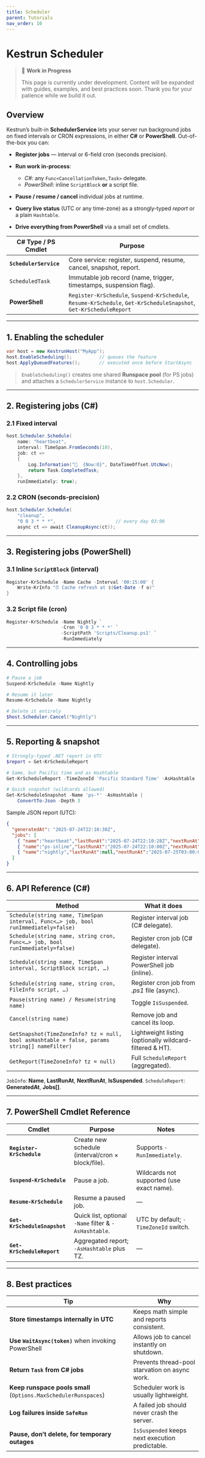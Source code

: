 ```yaml
---
title: Scheduler
parent: Tutorials
nav_order: 10
---
```


# Kestrun Scheduler

> 🚧 **Work in Progress**
>
> This page is currently under development. Content will be expanded with guides, examples, and best practices soon.
> Thank you for your patience while we build it out.

## Overview

Kestrun’s built-in **SchedulerService** lets your server run background jobs on fixed intervals or CRON expressions, in either **C#** or **PowerShell**.
Out-of-the-box you can:

- **Register jobs** — interval or 6-field cron (seconds precision).
- **Run work in-process**:

  - *C#*: any `Func<CancellationToken,Task>` delegate.
  - *PowerShell*: inline `ScriptBlock` **or** a script file.
- **Pause / resume / cancel** individual jobs at runtime.
- **Query live status** (UTC or any time-zone) as a strongly-typed *report* or a plain `Hashtable`.
- **Drive everything from PowerShell** via a small set of cmdlets.

| C# Type / PS Cmdlet    | Purpose                                                                                                            |
| ---------------------- | ------------------------------------------------------------------------------------------------------------------ |
| **`SchedulerService`** | Core service: register, suspend, resume, cancel, snapshot, report.                                                 |
| `ScheduledTask`        | Immutable job record (name, trigger, timestamps, suspension flag).                                                 |
| **PowerShell**         | `Register-KrSchedule`, `Suspend-KrSchedule`, `Resume-KrSchedule`, `Get-KrScheduleSnapshot`, `Get-KrScheduleReport` |

---

## 1. Enabling the scheduler

```csharp
var host = new KestrunHost("MyApp");
host.EnableScheduling();          // queues the feature
host.ApplyQueuedFeatures();       // executed once before StartAsync
```

> `EnableScheduling()` creates one shared **Runspace pool** (for PS jobs)
> and attaches a `SchedulerService` instance to `host.Scheduler`.

---

## 2. Registering jobs (C#)

### 2.1  Fixed interval

```csharp
host.Scheduler.Schedule(
    name: "heartbeat",
    interval: TimeSpan.FromSeconds(10),
    job: ct =>
    {
        Log.Information("💓  {Now:O}", DateTimeOffset.UtcNow);
        return Task.CompletedTask;
    },
    runImmediately: true);
```

### 2.2  CRON (seconds-precision)

```csharp
host.Scheduler.Schedule(
    "cleanup",
    "0 0 3 * * *",                      // every day 03:00
    async ct => await CleanupAsync(ct));
```

---

## 3. Registering jobs (PowerShell)

### 3.1  Inline `ScriptBlock` (interval)

```powershell
Register-KrSchedule -Name Cache -Interval '00:15:00' {
    Write-KrInfo "⏰ Cache refresh at $(Get-Date -f o)"
}
```

### 3.2  Script file (cron)

```powershell
Register-KrSchedule -Name Nightly `
                    -Cron '0 0 3 * * *' `
                    -ScriptPath 'Scripts/Cleanup.ps1' `
                    -RunImmediately
```

---

## 4. Controlling jobs

```powershell
# Pause a job
Suspend-KrSchedule -Name Nightly

# Resume it later
Resume-KrSchedule -Name Nightly

# Delete it entirely
$host.Scheduler.Cancel("Nightly")
```

---

## 5. Reporting & snapshot

```powershell
# Strongly-typed .NET report in UTC
$report = Get-KrScheduleReport

# Same, but Pacific time and as Hashtable
Get-KrScheduleReport -TimeZoneId 'Pacific Standard Time' -AsHashtable

# Quick snapshot (wildcards allowed)
Get-KrScheduleSnapshot -Name 'ps-*' -AsHashtable |
    ConvertTo-Json -Depth 3
```

Sample JSON report (UTC):

```json
{
  "generatedAt": "2025-07-24T22:10:30Z",
  "jobs": [
    { "name":"heartbeat","lastRunAt":"2025-07-24T22:10:28Z","nextRunAt":"2025-07-24T22:10:38Z","isSuspended":false },
    { "name":"ps-inline","lastRunAt":"2025-07-24T22:10:00Z","nextRunAt":"2025-07-24T22:11:00Z","isSuspended":false },
    { "name":"nightly","lastRunAt":null,"nextRunAt":"2025-07-25T03:00:00Z","isSuspended":true }
  ]
}
```

---

## 6. API Reference (C#)

| Method                                                                                       | What it does                                             |
| -------------------------------------------------------------------------------------------- | -------------------------------------------------------- |
| `Schedule(string name, TimeSpan interval, Func<…> job, bool runImmediately=false)`           | Register interval job (C# delegate).                     |
| `Schedule(string name, string cron, Func<…> job, bool runImmediately=false)`                 | Register cron job (C# delegate).                         |
| `Schedule(string name, TimeSpan interval, ScriptBlock script, …)`                            | Register interval PowerShell job (inline).               |
| `Schedule(string name, string cron, FileInfo script, …)`                                     | Register cron job from *.ps1* file (async).              |
| `Pause(string name) / Resume(string name)`                                                   | Toggle `IsSuspended`.                                    |
| `Cancel(string name)`                                                                        | Remove job and cancel its loop.                          |
| `GetSnapshot(TimeZoneInfo? tz = null, bool asHashtable = false, params string[] nameFilter)` | Lightweight listing (optionally wildcard-filtered & HT). |
| `GetReport(TimeZoneInfo? tz = null)`                                                         | Full `ScheduleReport` (aggregated).                      |

`JobInfo`: **Name**, **LastRunAt**, **NextRunAt**, **IsSuspended**.
`ScheduleReport`: **GeneratedAt**, **Jobs\[]**.

---

## 7. PowerShell Cmdlet Reference

| Cmdlet                       | Purpose                                               | Notes                                     |
| ---------------------------- | ----------------------------------------------------- | ----------------------------------------- |
| **`Register-KrSchedule`**    | Create new schedule (interval/cron × block/file).     | Supports `-RunImmediately`.               |
| **`Suspend-KrSchedule`**     | Pause a job.                                          | Wildcards not supported (use exact name). |
| **`Resume-KrSchedule`**      | Resume a paused job.                                  | —                                         |
| **`Get-KrScheduleSnapshot`** | Quick list, optional `-Name` filter & `-AsHashtable`. | UTC by default; `-TimeZoneId` switch.     |
| **`Get-KrScheduleReport`**   | Aggregated report; `-AsHashtable` plus TZ.            | —                                         |

---

## 8. Best practices

| Tip                                                             | Why                                             |
| --------------------------------------------------------------- | ----------------------------------------------- |
| **Store timestamps internally in UTC**                          | Keeps math simple and reports consistent.       |
| **Use `WaitAsync(token)`** when invoking PowerShell             | Allows job to cancel instantly on shutdown.     |
| **Return `Task` from C# jobs**                                  | Prevents thread-pool starvation on async work.  |
| **Keep runspace pools small** (`Options.MaxSchedulerRunspaces`) | Scheduler work is usually lightweight.          |
| **Log failures inside `SafeRun`**                               | A failed job should never crash the server.     |
| **Pause, don’t delete, for temporary outages**                  | `IsSuspended` keeps next execution predictable. |
